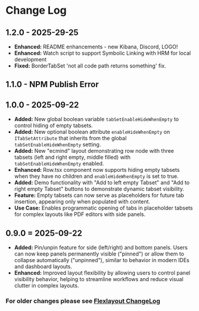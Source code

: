 # Change Log

## 1.2.0 - 2025-29-25

- **Enhanced:** README enhancements - new Kibana, Discord, LOGO!
- **Enhanced:** Watch script to support Symbolic Linking with HRM for local development
- **Fixed:** BorderTabSet 'not all code path returns something' fix.

## 1.1.0 - NPM Publish Error

## 1.0.0 - 2025-09-22

- **Added:** New global boolean variable `tabSetEnableHideWhenEmpty` to control hiding of empty tabsets.
- **Added:** New optional boolean attribute `enableHideWhenEmpty` on `ITabSetAttribute` that inherits from the global `tabSetEnableHideWhenEmpty` setting.
- **Added:** New "ecmind" layout demonstrating row node with three tabsets (left and right empty, middle filled) with `tabSetEnableHideWhenEmpty` enabled.
- **Enhanced:** Row.tsx component now supports hiding empty tabsets when they have no children and `enableHideWhenEmpty` is set to true.
- **Added:** Demo functionality with "Add to left empty Tabset" and "Add to right empty Tabset" buttons to demonstrate dynamic tabset visibility.
- **Feature:** Empty tabsets can now serve as placeholders for future tab insertion, appearing only when populated with content.
- **Use Case:** Enables programmatic opening of tabs in placeholder tabsets for complex layouts like PDF editors with side panels.

## 0.9.0 = 2025-09-22

- **Added:** Pin/unpin feature for side (left/right) and bottom panels. Users can now keep panels permanently visible ("pinned") or allow them to collapse automatically ("unpinned"), similar to behavior in modern IDEs and dashboard layouts.
- **Enhanced:** Improved layout flexibility by allowing users to control panel visibility behavior, helping to streamline workflows and reduce visual clutter in complex layouts.

### For older changes please see [Flexlayout ChangeLog](https://github.com/caplin/FlexLayout/blob/master/CHANGELOG.md)
